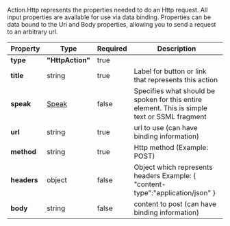 Action.Http represents the properties needed to do an Http request. All input properties are available for use via 
data binding.  Properties can be data bound to the Uri and Body properties, allowing you to send a request
to an arbitrary url.

| Property | Type | Required | Description |
|---|---|---|---|
| **type**| **"HttpAction"** | true | |
| **title** | string | true | Label for button or link that represents this action |
| **speak** | [Speak](/Microsoft/AdaptiveCards/blob/master/docs/SpeechAndAdvancedCustomization.md) | false | Specifies what should be spoken for this entire element.  This is simple text or SSML fragment |
| **url** | string | true | url to use (can have binding information) |
| **method** | string | true | Http method (Example: POST) |
| **headers** | object | false | Object which represents headers Example: { "content-type":"application/json" }  |
| **body** | string | false | content to post (can have binding information) |
